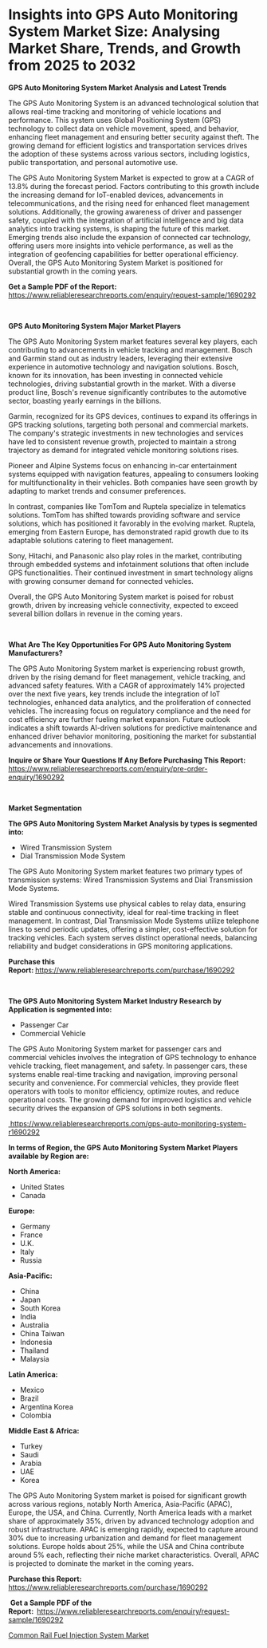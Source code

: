 <p><h1>Insights into GPS Auto Monitoring System Market Size: Analysing Market Share, Trends, and Growth from 2025 to 2032</h1></p><p><strong>GPS Auto Monitoring System Market Analysis and Latest Trends</strong></p>
<p><p>The GPS Auto Monitoring System is an advanced technological solution that allows real-time tracking and monitoring of vehicle locations and performance. This system uses Global Positioning System (GPS) technology to collect data on vehicle movement, speed, and behavior, enhancing fleet management and ensuring better security against theft. The growing demand for efficient logistics and transportation services drives the adoption of these systems across various sectors, including logistics, public transportation, and personal automotive use.</p><p>The GPS Auto Monitoring System Market is expected to grow at a CAGR of 13.8% during the forecast period. Factors contributing to this growth include the increasing demand for IoT-enabled devices, advancements in telecommunications, and the rising need for enhanced fleet management solutions. Additionally, the growing awareness of driver and passenger safety, coupled with the integration of artificial intelligence and big data analytics into tracking systems, is shaping the future of this market. Emerging trends also include the expansion of connected car technology, offering users more insights into vehicle performance, as well as the integration of geofencing capabilities for better operational efficiency. Overall, the GPS Auto Monitoring System Market is positioned for substantial growth in the coming years.</p></p>
<p><strong>Get a Sample PDF of the Report:&nbsp;</strong> <a href="https://www.reliableresearchreports.com/enquiry/request-sample/1690292?utm_campaign=3057&utm_medium=2&utm_source=Github&utm_content=ia&utm_term=26032025&utm_id=gps-auto-monitoring-system">https://www.reliableresearchreports.com/enquiry/request-sample/1690292</a></p>
<p>&nbsp;</p>
<p><strong>GPS Auto Monitoring System Major Market Players</strong></p>
<p><p>The GPS Auto Monitoring System market features several key players, each contributing to advancements in vehicle tracking and management. Bosch and Garmin stand out as industry leaders, leveraging their extensive experience in automotive technology and navigation solutions. Bosch, known for its innovation, has been investing in connected vehicle technologies, driving substantial growth in the market. With a diverse product line, Bosch's revenue significantly contributes to the automotive sector, boasting yearly earnings in the billions.</p><p>Garmin, recognized for its GPS devices, continues to expand its offerings in GPS tracking solutions, targeting both personal and commercial markets. The company's strategic investments in new technologies and services have led to consistent revenue growth, projected to maintain a strong trajectory as demand for integrated vehicle monitoring solutions rises.</p><p>Pioneer and Alpine Systems focus on enhancing in-car entertainment systems equipped with navigation features, appealing to consumers looking for multifunctionality in their vehicles. Both companies have seen growth by adapting to market trends and consumer preferences.</p><p>In contrast, companies like TomTom and Ruptela specialize in telematics solutions. TomTom has shifted towards providing software and service solutions, which has positioned it favorably in the evolving market. Ruptela, emerging from Eastern Europe, has demonstrated rapid growth due to its adaptable solutions catering to fleet management.</p><p>Sony, Hitachi, and Panasonic also play roles in the market, contributing through embedded systems and infotainment solutions that often include GPS functionalities. Their continued investment in smart technology aligns with growing consumer demand for connected vehicles.</p><p>Overall, the GPS Auto Monitoring System market is poised for robust growth, driven by increasing vehicle connectivity, expected to exceed several billion dollars in revenue in the coming years.</p></p>
<p>&nbsp;</p>
<p><strong>What Are The Key Opportunities For GPS Auto Monitoring System Manufacturers?</strong></p>
<p><p>The GPS Auto Monitoring System market is experiencing robust growth, driven by the rising demand for fleet management, vehicle tracking, and advanced safety features. With a CAGR of approximately 14% projected over the next five years, key trends include the integration of IoT technologies, enhanced data analytics, and the proliferation of connected vehicles. The increasing focus on regulatory compliance and the need for cost efficiency are further fueling market expansion. Future outlook indicates a shift towards AI-driven solutions for predictive maintenance and enhanced driver behavior monitoring, positioning the market for substantial advancements and innovations.</p></p>
<p><strong>Inquire or Share Your Questions If Any Before Purchasing This Report:</strong> <a href="https://www.reliableresearchreports.com/enquiry/pre-order-enquiry/1690292?utm_campaign=3057&utm_medium=2&utm_source=Github&utm_content=ia&utm_term=26032025&utm_id=gps-auto-monitoring-system">https://www.reliableresearchreports.com/enquiry/pre-order-enquiry/1690292</a></p>
<p>&nbsp;</p>
<p><strong>Market Segmentation</strong></p>
<p><strong>The GPS Auto Monitoring System Market Analysis by types is segmented into:</strong></p>
<p><ul><li>Wired Transmission System</li><li>Dial Transmission Mode System</li></ul></p>
<p><p>The GPS Auto Monitoring System market features two primary types of transmission systems: Wired Transmission Systems and Dial Transmission Mode Systems. </p><p>Wired Transmission Systems use physical cables to relay data, ensuring stable and continuous connectivity, ideal for real-time tracking in fleet management. In contrast, Dial Transmission Mode Systems utilize telephone lines to send periodic updates, offering a simpler, cost-effective solution for tracking vehicles. Each system serves distinct operational needs, balancing reliability and budget considerations in GPS monitoring applications.</p></p>
<p><strong>Purchase this Report:&nbsp;</strong><a href="https://www.reliableresearchreports.com/purchase/1690292?utm_campaign=3057&utm_medium=2&utm_source=Github&utm_content=ia&utm_term=26032025&utm_id=gps-auto-monitoring-system">https://www.reliableresearchreports.com/purchase/1690292</a></p>
<p>&nbsp;</p>
<p><strong>The GPS Auto Monitoring System Market Industry Research by Application is segmented into:</strong></p>
<p><ul><li>Passenger Car</li><li>Commercial Vehicle</li></ul></p>
<p><p>The GPS Auto Monitoring System market for passenger cars and commercial vehicles involves the integration of GPS technology to enhance vehicle tracking, fleet management, and safety. In passenger cars, these systems enable real-time tracking and navigation, improving personal security and convenience. For commercial vehicles, they provide fleet operators with tools to monitor efficiency, optimize routes, and reduce operational costs. The growing demand for improved logistics and vehicle security drives the expansion of GPS solutions in both segments.</p></p>
<p><a href="https://www.reliableresearchreports.com/gps-auto-monitoring-system-r1690292?utm_campaign=3057&utm_medium=2&utm_source=Github&utm_content=ia&utm_term=26032025&utm_id=gps-auto-monitoring-system">&nbsp;https://www.reliableresearchreports.com/gps-auto-monitoring-system-r1690292</a></p>
<p><strong>In terms of Region, the GPS Auto Monitoring System Market Players available by Region are:</strong></p>
<p>
    <p> <strong> North America: </strong>
        <ul>
            <li>United States</li>
            <li>Canada</li>
        </ul>
        </p> 
    <p> <strong> Europe: </strong>
        <ul>
            <li>Germany</li>
            <li>France</li>
            <li>U.K.</li>
            <li>Italy</li>
            <li>Russia</li>
        </ul>
        </p> 
    <p> <strong> Asia-Pacific: </strong>
        <ul>
            <li>China</li>
            <li>Japan</li>
            <li>South Korea</li>
            <li>India</li>
            <li>Australia</li>
            <li>China Taiwan</li>
            <li>Indonesia</li>
            <li>Thailand</li>
            <li>Malaysia</li>
        </ul>
        </p> 
    <p> <strong> Latin America: </strong>
        <ul>
            <li>Mexico</li>
            <li>Brazil</li>
            <li>Argentina Korea</li>
            <li>Colombia</li>
        </ul>
        </p> 
    <p> <strong> Middle East & Africa: </strong>
        <ul>
            <li>Turkey</li>
            <li>Saudi</li>
            <li>Arabia</li>
            <li>UAE</li>
            <li>Korea</li>
        </ul>
    </p>
    </p>
<p><p>The GPS Auto Monitoring System market is poised for significant growth across various regions, notably North America, Asia-Pacific (APAC), Europe, the USA, and China. Currently, North America leads with a market share of approximately 35%, driven by advanced technology adoption and robust infrastructure. APAC is emerging rapidly, expected to capture around 30% due to increasing urbanization and demand for fleet management solutions. Europe holds about 25%, while the USA and China contribute around 5% each, reflecting their niche market characteristics. Overall, APAC is projected to dominate the market in the coming years.</p></p>
<p><strong>Purchase this Report: </strong><a href="https://www.reliableresearchreports.com/purchase/1690292?utm_campaign=3057&utm_medium=2&utm_source=Github&utm_content=ia&utm_term=26032025&utm_id=gps-auto-monitoring-system">https://www.reliableresearchreports.com/purchase/1690292</a></p>
<p>&nbsp;<strong>Get a Sample PDF of the Report:&nbsp;&nbsp;</strong><a href="https://www.reliableresearchreports.com/enquiry/request-sample/1690292?utm_campaign=3057&utm_medium=2&utm_source=Github&utm_content=ia&utm_term=26032025&utm_id=gps-auto-monitoring-system">https://www.reliableresearchreports.com/enquiry/request-sample/1690292</a></p>
<p><strong></strong></p>
<p><p><a href="https://github.com/kaddahblejc/Market-Research-Report-List-1/blob/main/common-rail-fuel-injection-system-market.md?utm_campaign=3057&utm_medium=2&utm_source=Github&utm_content=ia&utm_term=26032025&utm_id=gps-auto-monitoring-system">Common Rail Fuel Injection System Market</a></p></p>